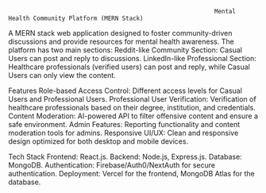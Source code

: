                                                               Mental Health Community Platform (MERN Stack)
                                                                  
A MERN stack web application designed to foster community-driven discussions and provide resources for mental health awareness. The platform has two main sections:
Reddit-like Community Section: Casual Users can post and reply to discussions.
LinkedIn-like Professional Section: Healthcare professionals (verified users) can post and reply, while Casual Users can only view the content.

Features
Role-based Access Control: Different access levels for Casual Users and Professional Users.
Professional User Verification: Verification of healthcare professionals based on their degree, institution, and credentials.
Content Moderation: AI-powered API to filter offensive content and ensure a safe environment.
Admin Features: Reporting functionality and content moderation tools for admins.
Responsive UI/UX: Clean and responsive design optimized for both desktop and mobile devices.

Tech Stack
Frontend: React.js.
Backend: Node.js, Express.js.
Database: MongoDB.
Authentication: Firebase/Auth0/NextAuth for secure authentication.
Deployment: Vercel for the frontend, MongoDB Atlas for the database.
